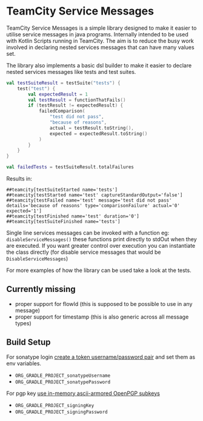 # TeamCity Service Messages

TeamCity Service Messages is a simple library designed to make it easier to utilise service messages in java programs.
Internally intended to be used with Kotlin Scripts running in TeamCity. The aim is to reduce the busy work involved in
declaring nested services messages that can have many values set.

The library also implements a basic dsl builder to make it easier to declare nested services messages like tests and
test suites.

```kotlin
val testSuiteResult = testSuite("tests") {
    test("test") {
        val expectedResult = 1
        val testResult = functionThatFails()
        if (testResult != expectedResult) {
            failedComparison(
                "test did not pass",
                "because of reasons",
                actual = testResult.toString(),
                expected = expectedResult.toString()
            )
        }
    }
}

val failedTests = testSuiteResult.totalFailures
```

Results in:

```text
##teamcity[testSuiteStarted name='tests']
##teamcity[testStarted name='test' captureStandardOutput='false']
##teamcity[testFailed name='test' message='test did not pass' details='because of reasons' type='comparisonFailure' actual='0' expected='1']
##teamcity[testFinished name='test' duration='0']
##teamcity[testSuiteFinished name='tests']
```

Single line services messages can be invoked with a function eg: `disableServiceMessages()` these functions print
directly to stdOut when they are executed. If you want greater control over execution you can instantiate the class
directly (for disable service messages that would be `DisableServiceMessages`)

For more examples of how the library can be used take a look at the tests.

## Currently missing

- proper support for flowId (this is supposed to be possible to use in any message)
- proper support for timestamp (this is also generic across all message types)

## Build Setup

For sonatype
login [create a token username/password pair](https://blog.solidsoft.pl/2015/09/08/deploy-to-maven-central-using-api-key-aka-auth-token/)
and set them as env variables.

- `ORG_GRADLE_PROJECT_sonatypeUsername`
- `ORG_GRADLE_PROJECT_sonatypePassword`

For pgp
key [use in-memory ascii-armored OpenPGP subkeys](https://docs.gradle.org/current/userguide/signing_plugin.html#using_in_memory_ascii_armored_openpgp_subkeys)

- `ORG_GRADLE_PROJECT_signingKey`
- `ORG_GRADLE_PROJECT_signingPassword`